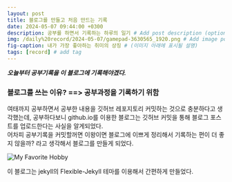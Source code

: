 ```yaml
---
layout: post
title: 블로그를 만들고 처음 만드는 기록
date: 2024-05-07 09:44:00 +0300
description: 공부를 하면서 기록하는 하루의 일기 # Add post description (optional)
img: /daily%20record/2024-05-07/gamepad-3630565_1920.png # Add image post (optional)
fig-caption: 내가 가장 좋아하는 취미의 상징 # (이미지 아래에 표시될 설명)
tags: [record] # add tag
---
```


***오늘부터 공부기록을 이 블로그에 기록해야겠다.***

###  블로그를 쓰는 이유? ==> 공부과정을 기록하기 위함
여태까지 공부하면서 공부한 내용을 깃허브 레포지토리 커밋하는 것으로 충분하다고 생각했는데, 공부하다보니 github.io를 이용한 블로그는 깃허브 커밋을 통해 블로그 포스트를 업로드한다는 사실을 알게되었다.
<Br>
어차피 공부기록을 커밋할꺼면 이왕이면 블로그에 이쁘게 정리해서 기록하는 편이 더 좋지 않을까? 라고 생각해서 블로그를 만들게 되었다.

![My Favorite Hobby]({{site.baseurl}}/assets/img/daily%20record/2024-05-07/gamepad-3630565_1920.png)

이 블로그는 jekyll의 Flexible-Jekyll 테마를 이용해서 간편하게 만들었다.